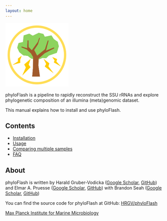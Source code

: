 ```yaml
---
layout: home
---
```


<img src="phyloFlash_logo.png" alt="phyloFlash logo" style="width: 200px;"/>

phyloFlash is a pipeline to rapidly reconstruct the SSU rRNAs and explore phylogenetic composition of an illumina (meta)genomic dataset.

This manual explains how to install and use phyloFlash.

## Contents

 - [Installation](install.md)
 - [Usage](usage.md)
 - [Comparing multiple samples](multiple-samples.md)
 - [FAQ](FAQ.md)

## About

phyloFlash is written by Harald Gruber-Vodicka ([Google Scholar](https://scholar.google.de/citations?user=imYEnqMAAAAJ&hl=en&oi=ao), [GitHub](https://github.com/HRGV)) and Elmar A. Pruesse ([Google Scholar](https://scholar.google.de/citations?user=F-yGwRIAAAAJ&hl=en&oi=ao), [GitHub](https://github.com/epruesse)) with Brandon Seah ([Google Scholar](https://scholar.google.de/citations?user=3l8G5BwAAAAJ&hl=en&oi=ao), [GitHub](https://github.com/kbseah))

You can find the source code for phyloFlash at GitHub:
[HRGV/phyloFlash](https://github.com/HRGV/phyloFlash/)

[Max Planck Institute for Marine Microbiology](http://www.mpi-bremen.de/)
